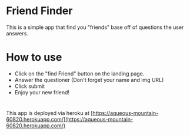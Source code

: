 # Friend Finder

This is a simple app that find you "friends" base off of questions the user answers.

# How to use

 - Click on the "find Friend" button on the landing page.
 - Answer the questioner (Don't forget your name and img URL)
 - Click submit
 - Enjoy your new friend!
#
This app is deployed via heroku at [https://aqueous-mountain-60820.herokuapp.com/](https://aqueous-mountain-60820.herokuapp.com/)
